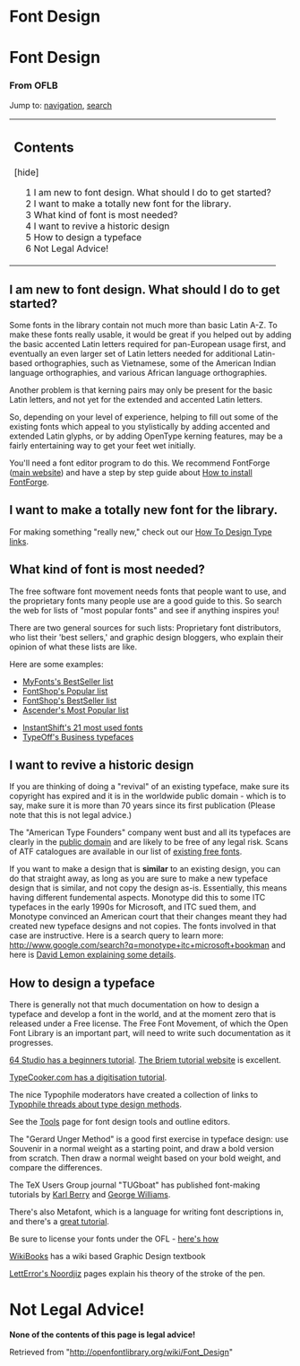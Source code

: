 <h1>Font Design</h1>

<div id="content">
		<a id="top" name="top"></a>
				<h1 class="firstHeading" id="firstHeading">Font Design</h1>
		<div id="bodyContent">
			<h3 id="siteSub">From OFLB</h3>
			<div id="contentSub"></div>
									<div id="jump-to-nav">Jump to: <a href="#column-one">navigation</a>, <a href="#searchInput">search</a></div>			<!-- start content -->
			<table summary="Contents" class="toc" id="toc"><tbody><tr><td><div id="toctitle"><h2>Contents</h2> <span class="toctoggle">[<a id="togglelink" class="internal" href="javascript:toggleToc()">hide</a>]</span></div>
<ul>
<li class="toclevel-1"><a href="#I_am_new_to_font_design._What_should_I_do_to_get_started.3F"><span class="tocnumber">1</span> <span class="toctext">I am new to font design. What should I do to get started?</span></a></li>
<li class="toclevel-1"><a href="#I_want_to_make_a_totally_new_font_for_the_library."><span class="tocnumber">2</span> <span class="toctext">I want to make a totally new font for the library.</span></a></li>
<li class="toclevel-1"><a href="#What_kind_of_font_is_most_needed.3F"><span class="tocnumber">3</span> <span class="toctext">What kind of font is most needed?</span></a></li>
<li class="toclevel-1"><a href="#I_want_to_revive_a_historic_design"><span class="tocnumber">4</span> <span class="toctext">I want to revive a historic design</span></a></li>
<li class="toclevel-1"><a href="#How_to_design_a_typeface"><span class="tocnumber">5</span> <span class="toctext">How to design a typeface</span></a></li>
<li class="toclevel-1"><a href="#Not_Legal_Advice.21"><span class="tocnumber">6</span> <span class="toctext">Not Legal Advice!</span></a></li>
</ul>
</td></tr></tbody></table><script type="text/javascript"> if (window.showTocToggle) { var tocShowText = "show"; var tocHideText = "hide"; showTocToggle(); } </script>
<a id="I_am_new_to_font_design._What_should_I_do_to_get_started.3F" name="I_am_new_to_font_design._What_should_I_do_to_get_started.3F"></a><h2> <span class="mw-headline"> I am new to font design. What should I do to get started? </span></h2>
<p>Some fonts in the library contain not much more than basic Latin A-Z.  To make these fonts really usable, it would be great if you helped out by adding the basic accented Latin letters required for pan-European usage first, and eventually an even larger set of Latin letters needed for additional Latin-based orthographies, such as Vietnamese, some of the American Indian language orthographies, and various African language orthographies.
</p><p>Another problem is that kerning pairs may only be present for the basic Latin letters, and not yet for the extended and accented Latin letters.
</p><p>So, depending on your level of experience, helping to fill out some of the existing fonts which appeal to you stylistically by adding accented and extended Latin glyphs, or by adding OpenType kerning features,  may be a fairly entertaining way to get your feet wet initially.
</p><p>You'll need a font editor program to do this. We recommend FontForge (<a title="http://fontforge.sf.net" class="external text" href="http://fontforge.sf.net">main website</a>) and have a step by step guide about <a title="How to install FontForge" href="/wiki/How_to_install_FontForge">How to install FontForge</a>.
</p>
<a id="I_want_to_make_a_totally_new_font_for_the_library." name="I_want_to_make_a_totally_new_font_for_the_library."></a><h2> <span class="mw-headline"> I want to make a totally new font for the library. </span></h2>
<p>For making something "really new," check out our <a title="Knowledge Resources" href="/wiki/Knowledge_Resources#How_To_Design_New_Type">How To Design Type links</a>.
</p>
<a id="What_kind_of_font_is_most_needed.3F" name="What_kind_of_font_is_most_needed.3F"></a><h2> <span class="mw-headline"> What kind of font is most needed? </span></h2>
<p>The free software font movement needs fonts that people want to use, and the proprietary fonts many people use are a good guide to this. So search the web for lists of "most popular fonts" and see if anything inspires you!
</p><p>There are two general sources for such lists: Proprietary font distributors, who list their 'best sellers,' and graphic design bloggers, who explain their opinion of what these lists are like.
</p><p>Here are some examples:
</p>
<ul><li> <a title="http://www.myfonts.com/bestsellers.html" class="external text" href="http://www.myfonts.com/bestsellers.html">MyFonts's BestSeller list</a>
</li><li> <a title="http://www.fontshop.com/fonts/popular.php" class="external text" href="http://www.fontshop.com/fonts/popular.php">FontShop's Popular list</a>
</li><li> <a title="http://www.fontshop.com/fonts/bestsellers.php" class="external text" href="http://www.fontshop.com/fonts/bestsellers.php">FontShop's BestSeller list</a>
</li><li> <a title="http://www.ascenderfonts.com/list/most-popular.aspx" class="external text" href="http://www.ascenderfonts.com/list/most-popular.aspx">Ascender's Most Popular list</a>
</li></ul>
<ul><li> <a title="http://www.instantshift.com/2008/10/05/21-most-used-fonts-by-professional-designers/" class="external text" href="http://www.instantshift.com/2008/10/05/21-most-used-fonts-by-professional-designers/">InstantShift's 21 most used fonts</a>
</li><li> <a title="http://www.typeoff.de/?p=122" class="external text" href="http://www.typeoff.de/?p=122">TypeOff's Business typefaces</a>
</li></ul>
<a id="I_want_to_revive_a_historic_design" name="I_want_to_revive_a_historic_design"></a><h2> <span class="mw-headline"> I want to revive a historic design </span></h2>
<p>If you are thinking of doing a "revival" of an existing typeface, make sure its copyright has expired and it is in the worldwide public domain - which is to say, make sure it is more than 70 years since its first publication (Please note that this is not legal advice.)
</p><p>The "American Type Founders" company went bust and all its typefaces are clearly in the <a title="Public domain" href="/wiki/Public_domain">public domain</a> and are likely to be free of any legal risk. Scans of ATF catalogues are available in our list of <a class="mw-redirect" title="Existing free fonts" href="/wiki/Existing_free_fonts">existing free fonts</a>.
</p><p>If you want to make a design that is <b>similar</b> to an existing design, you can do that straight away, as long as you are sure to make a new typeface design that is similar, and not copy the design as-is. Essentially, this means having different fundemental aspects. Monotype did this to some ITC typefaces in the early 1990s for Microsoft, and ITC sued them, and Monotype convinced an American court that their changes meant they had created new typeface designs and not copies. The fonts involved in that case are instructive. Here is a search query to learn more: <a title="http://www.google.com/search?q=monotype+itc+microsoft+bookman" class="external free" href="http://www.google.com/search?q=monotype+itc+microsoft+bookman">http://www.google.com/search?q=monotype+itc+microsoft+bookman</a> and here is <a title="https://listserv.heanet.ie/cgi-bin/wa?A2=ind9610&amp;L=typo-l&amp;P=10412" class="external text" href="https://listserv.heanet.ie/cgi-bin/wa?A2=ind9610&amp;L=typo-l&amp;P=10412">David Lemon explaining some details</a>.
</p>
<a id="How_to_design_a_typeface" name="How_to_design_a_typeface"></a><h2> <span class="mw-headline"> How to design a typeface </span></h2>
<p>There is generally not that much documentation on how to design a typeface and develop a font in the world, and at the moment zero that is released under a Free license. The Free Font Movement, of which the Open Font Library is an important part, will need to write such documentation as it progresses. 
</p><p><a title="http://www.64studio.com/manual/2d_graphics/fontforge" class="external text" href="http://www.64studio.com/manual/2d_graphics/fontforge">64 Studio has a beginners tutorial</a>. <a title="http://briem.ismennt.is" class="external text" href="http://briem.ismennt.is">The Briem tutorial website</a> is excellent.
</p><p><a title="http://www.typecooker.com/digitisation/index.html" class="external text" href="http://www.typecooker.com/digitisation/index.html">TypeCooker.com has a digitisation tutorial</a>.
</p><p>The nice Typophile moderators have created a collection of links to <a title="http://typophile.com/node/12369" class="external text" href="http://typophile.com/node/12369">Typophile threads about type design methods</a>.
</p><p>See the <a title="Tools" href="/wiki/Tools">Tools</a> page for font design tools and outline editors.
</p><p>The "Gerard Unger Method" is a good first exercise in typeface design: use Souvenir in a normal weight as a starting point, and draw a bold version from scratch. Then draw a normal weight based on your bold weight, and compare the differences. 
</p><p>The TeX Users Group journal "TUGboat" has published font-making tutorials by <a title="http://www.tug.org/TUGboat/Articles/tb22-4/tb72berry.pdf" class="external text" href="http://www.tug.org/TUGboat/Articles/tb22-4/tb72berry.pdf">Karl Berry</a> and <a title="http://www.tug.org/TUGboat/Articles/tb24-3/williams.pdf" class="external text" href="http://www.tug.org/TUGboat/Articles/tb24-3/williams.pdf">George Williams</a>.
</p><p>There's also Metafont, which is a language for writing font descriptions in, and there's a <a title="http://metafont.tutorial.free.fr/" class="external text" href="http://metafont.tutorial.free.fr/">great tutorial</a>.
</p><p>Be sure to license your fonts under the OFL - <a title="Font Licensing" href="/wiki/Font_Licensing#How">here's how</a>
</p><p><a title="http://www.wikibooks.org" class="external text" href="http://www.wikibooks.org">WikiBooks</a> has a wiki based Graphic Design textbook
</p><p><a title="http://www.letterror.com/noordzij" class="external text" href="http://www.letterror.com/noordzij">LettError's Noordjiz</a> pages explain his theory of the stroke of the pen.
</p>
<a id="Not_Legal_Advice.21" name="Not_Legal_Advice.21"></a><h1> <span class="mw-headline"> Not Legal Advice! </span></h1>
<p><b>None of the contents of this page is legal advice!</b>
</p>
<!-- 
NewPP limit report
Preprocessor node count: 7/1000000
Post-expand include size: 0/2097152 bytes
Template argument size: 0/2097152 bytes
Expensive parser function count: 0/100
-->

<!-- Saved in parser cache with key openfontlibrary-mw_:pcache:idhash:1545-0!1!0!!en!2!edit=0 and timestamp 20120323103831 -->
<div class="printfooter">
Retrieved from "<a href="http://openfontlibrary.org/wiki/Font_Design">http://openfontlibrary.org/wiki/Font_Design</a>"</div>
						<!-- end content -->
						<div class="visualClear"></div>
		</div>
	</div>